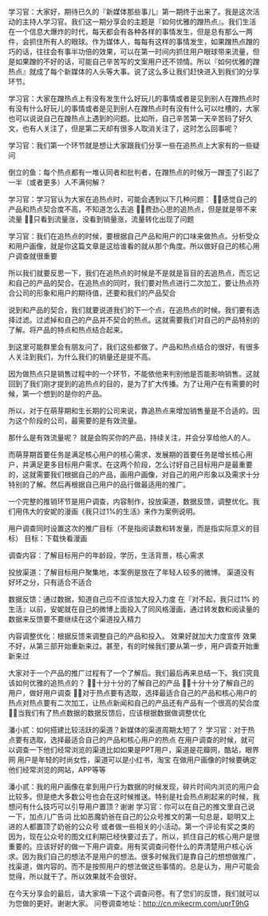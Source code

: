 学习官：大家好，期待已久的『新媒体那些事儿』第一期终于出来了。我是这次活动的主持人学习官。我们这一期分享会的主题是『如何优雅的蹭热点』。我们生活在一个信息大爆炸的时代，每天都会有各种各样的事情发生，但是总有那么一两件，会抓住所有人的眼球。作为媒体人，每每有这样的事情发生，如果蹭热点蹭的巧的话，往往会有事半功倍的效果，可以在第一时间内抓住用户眼球带来流量，但是如果蹭的不好的话，可能自己辛苦写的文案用户还不领情。所以『如何优雅的蹭热点』就成了每个新媒体的人头等大事。说了这么多让我们赶快进入到我们的分享环节。

学习官：大家在蹭热点上有没有发生什么好玩儿的事情或者是见到别人在蹭热点时有没有什么好玩儿的事情或者是见到别人在蹭热点时有没有什么可以吐槽的，大家也可以说说自己在蹭热点上遇到的问题。比如所，自己辛苦第一天辛苦码了好久文，也有人关注了，但是第二天却有很多人取消关注了，这时怎么回事呢？

学习官：我们第一个环节就是想让大家跟我们分享一些在追热点上大家有的一些疑问

倒立的鱼：每个热点都有一堆认同者和批判者，在蹭热点的时候万一蹭歪了引起了一半（或者更多）人不满何解？

学习官：学习官认为大家在追热点时，可能会遇到以下几种问题：
感觉自己的产品和热点契合度不高，不知道怎么去追
费劲心思的追热点，但是就是带不来流量
只看到流量涨，没看到销量涨，流量转化出现了问题

学习官：我们在追热点的时候，要根据自己产品和用户的口味来做热点。分析受众和用户画像，就是你这篇文章是这给谁看的就从那个角度。所以做好自己的核心用户调查就很重要

所以我们就要反思一下，我们在追热点的时候是不是就是盲目的去追热点，而忘记和自己的产品的契合。在追热点的同时，我们要对热点进行二次加工，要让热点符合公司的形象和用户的期待值，还要和我们的产品契合

说到和产品的契合，我们就要说道我们的下一个点，在追热点的时候。我们要有选择过滤。过滤掉和自己的产品并不契合的热点。这就需要我们对自己的产品特别的了解。将产品的特点和热点结合起来。

到这里可能群里会有朋友问了，我们这些都做了。产品和热点结合的很好，有很多人关注到我们，为什么我们的销量还是提不高。

因为做热点只是销售过程中的一个环节，不能依他来判别他是否能影响销售。这就回到了我们刚才提到的追热点的目的，是为了扩大传播。为了让用户在有需要的时候，第一个想到的是你的产品。

所以，对于在萌芽期和生长期的公司来说，靠追热点来增加销售量是不合适的。因为这个阶段的公司，最需要的是有效流量。

那什么是有效流量呢？
就是会购买你的产品，持续关注，并会分享给他人的人。

而萌芽期首要任务是满足核心用户的核心需求，发展期的首要任务是增长核心用户，并满足更多目标用户需求。在这两个阶段，怎么讨好自己目标用户是最重要的，这就需要我们根据自己的产品，画用户画像，对自己的用户形象以及需求十分特别的了解。然后再根据自己用户的品行做最适用的推广。

一个完整的推销环节是用户调查，内容制作，投放渠道，数据反馈，调整优化。我们用伟大的安妮的漫画《我只过1%的生活》来作为案例说明。

用户调查同时设置这次的推广目标（不是指阅读数和转发量，而是指实际意义的目标）
目标：下载快看漫画

调查内容：了解目标用户的年龄段，学历，生活背景，核心需求

投放渠道：了解目标用户聚集地，本案例是放在了年轻人较多的微博。
渠道没有好坏之分，只有适合不适合

数据反馈：通过数据，知道自己应不应该加大投入力度
在『对不起，我只过1% 的生活』以前，安妮就在自己的微博上面投入了同风格漫画，通过转发数和阅读量的数据来反馈要不要继续在这个渠道投入精力

内容调整优化：根据反馈来调整自己的产品和投入。
效果好就加大力度宣传
效果不好，从第三部开始重新来过。甚至，有的时候我们要从第一步，用户调查开始重新来过

大家对于一个产品的推广过程有了一个了解后。我们最后再来总结一下。我们究竟该如何优雅的追热点的？
十分十分的了解自己的产品
十分十分了解自己的用户，做好用户调查
对于热点要有选取，选择最适合自己的产品和核心用户的热点对热点要有二次加工，让热点新闻和自己的产品还有产品有一个很高的契合度
当我们有了热点数据的数据反馈后，应该根据数据做调整优化

潘小贰：如何搭建比较活跃的渠道？新媒体的渠道周期太短了？
学习官：对于热点要有选取，选择最适合自己的产品和核心用户的热点
在用户调查的时候，就可以调查一下他们经常浏览的渠道比如如果是PPT用户，渠道是花瓣网，酷站，眼界网
用户是年轻的时尚女性，渠道可以是小红书，淘宝
在做用户画像的时候要确定他们经常浏览的网站，APP等等

潘小贰：我的用户画像在拿到用户行为数据的时候发现，碎片时间内浏览的用户会比较多。但是绝大多数公号也会在这时候推送。特别是社会热点刷起来的时候，我想问有什么技巧可以引导用户置顶？谢谢
学习官：你可以在自己的推文里自己说一下，加点儿广告词
比如恶魔奶爸在自己的公众号推文的第一句总是，聪明又上进的人都置顶了奶爸的公众号
或者做一些相关的小活动。第一个评论有奖之类的
因为，现在公众号的图文红利期已经快要过去了。所以，抓住自己的核心用户是很重要的。应该好好的做一下用户调查。用有奖调查问卷什么的弄清楚用户核心诉求。因为我们自己的想法不是用户的想法。很多时候我们是靠自己的想想做推广，找渠道，做内容的。而不是按照用户的想法做这些事情的。总是认为，用户可能会觉得，所以就干了。所以效果就不会很好。

在今天分享会的最后，请大家填一下这个调查问卷。有了您们的反馈，我们就可以为您做的更好。谢谢大家。
问卷调查地址：http://cn.mikecrm.com/uprT9hG
